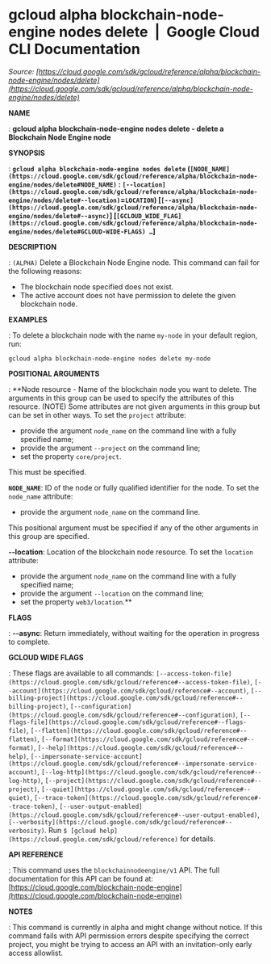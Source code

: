 # gcloud alpha blockchain-node-engine nodes delete  |  Google Cloud CLI Documentation

*Source: [https://cloud.google.com/sdk/gcloud/reference/alpha/blockchain-node-engine/nodes/delete](https://cloud.google.com/sdk/gcloud/reference/alpha/blockchain-node-engine/nodes/delete)*

**NAME**

: **gcloud alpha blockchain-node-engine nodes delete - delete a Blockchain Node Engine node**

**SYNOPSIS**

: **`gcloud alpha blockchain-node-engine nodes delete` (`[NODE_NAME](https://cloud.google.com/sdk/gcloud/reference/alpha/blockchain-node-engine/nodes/delete#NODE_NAME)` : `[--location](https://cloud.google.com/sdk/gcloud/reference/alpha/blockchain-node-engine/nodes/delete#--location)`=`LOCATION`) [`[--async](https://cloud.google.com/sdk/gcloud/reference/alpha/blockchain-node-engine/nodes/delete#--async)`] [`[GCLOUD_WIDE_FLAG](https://cloud.google.com/sdk/gcloud/reference/alpha/blockchain-node-engine/nodes/delete#GCLOUD-WIDE-FLAGS) …`]**

**DESCRIPTION**

: `(ALPHA)` Delete a Blockchain Node Engine node.
This command can fail for the following reasons:

- The blockchain node specified does not exist.
- The active account does not have permission to delete the given blockchain node.

**EXAMPLES**

: To delete a blockchain node with the name `my-node` in your default
region, run:

```
gcloud alpha blockchain-node-engine nodes delete my-node
```

**POSITIONAL ARGUMENTS**

: **Node resource - Name of the blockchain node you want to delete. The arguments in
this group can be used to specify the attributes of this resource. (NOTE) Some
attributes are not given arguments in this group but can be set in other ways.
To set the `project` attribute:

- provide the argument `node_name` on the command line with a fully
specified name;
- provide the argument `--project` on the command line;
- set the property `core/project`.

This must be specified.

**`NODE_NAME`**:
ID of the node or fully qualified identifier for the node.
To set the `node_name` attribute:

- provide the argument `node_name` on the command line.

This positional argument must be specified if any of the other arguments in this
group are specified.

**--location**:
Location of the blockchain node resource.
To set the `location` attribute:

- provide the argument `node_name` on the command line with a fully
specified name;
- provide the argument `--location` on the command line;
- set the property `web3/location`.**

**FLAGS**

: **--async**:
Return immediately, without waiting for the operation in progress to complete.

**GCLOUD WIDE FLAGS**

: These flags are available to all commands: `[--access-token-file](https://cloud.google.com/sdk/gcloud/reference#--access-token-file)`,
`[--account](https://cloud.google.com/sdk/gcloud/reference#--account)`, `[--billing-project](https://cloud.google.com/sdk/gcloud/reference#--billing-project)`,
`[--configuration](https://cloud.google.com/sdk/gcloud/reference#--configuration)`,
`[--flags-file](https://cloud.google.com/sdk/gcloud/reference#--flags-file)`,
`[--flatten](https://cloud.google.com/sdk/gcloud/reference#--flatten)`, `[--format](https://cloud.google.com/sdk/gcloud/reference#--format)`, `[--help](https://cloud.google.com/sdk/gcloud/reference#--help)`, `[--impersonate-service-account](https://cloud.google.com/sdk/gcloud/reference#--impersonate-service-account)`,
`[--log-http](https://cloud.google.com/sdk/gcloud/reference#--log-http)`,
`[--project](https://cloud.google.com/sdk/gcloud/reference#--project)`, `[--quiet](https://cloud.google.com/sdk/gcloud/reference#--quiet)`, `[--trace-token](https://cloud.google.com/sdk/gcloud/reference#--trace-token)`, `[--user-output-enabled](https://cloud.google.com/sdk/gcloud/reference#--user-output-enabled)`,
`[--verbosity](https://cloud.google.com/sdk/gcloud/reference#--verbosity)`.
Run `$ [gcloud help](https://cloud.google.com/sdk/gcloud/reference)` for details.

**API REFERENCE**

: This command uses the `blockchainnodeengine/v1` API. The full
documentation for this API can be found at: [https://cloud.google.com/blockchain-node-engine](https://cloud.google.com/blockchain-node-engine)

**NOTES**

: This command is currently in alpha and might change without notice. If this
command fails with API permission errors despite specifying the correct project,
you might be trying to access an API with an invitation-only early access
allowlist.